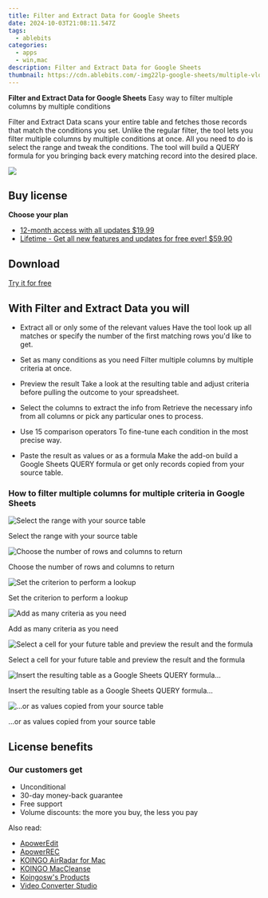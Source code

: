 ```yaml
---
title: Filter and Extract Data for Google Sheets
date: 2024-10-03T21:08:11.547Z
tags: 
  - ablebits
categories: 
  - apps
  - win,mac
description: Filter and Extract Data for Google Sheets
thumbnail: https://cdn.ablebits.com/-img22lp-google-sheets/multiple-vlookup-matches/header-cover.webp
---
```


**Filter and Extract Data for Google Sheets**
Easy way to filter multiple columns by multiple conditions

Filter and Extract Data scans your entire table and fetches those records that match the conditions you set. Unlike the regular filter, the tool lets you filter multiple columns by multiple conditions at once. All you need to do is select the range and tweak the conditions. The tool will build a QUERY formula for you bringing back every matching record into the desired place.

![](https://cdn.ablebits.com/-img22lp-google-sheets/multiple-vlookup-matches/header-cover.webp)

## Buy license

**Choose your plan**

- [12-month access with all updates $19.99](https://secure.2checkout.com/order/checkout.php?PRODS=24272391&QTY=1&AFFILIATE=108875&CART=1&CARD=2&DESIGN_TYPE=2&SHORT_FORM=1&COUPON=TrSbExpr-MjAdns-01&CLEAN_CART=ALL&SRC=website)
- [Lifetime - Get all new features and updates for free ever! $59.90](https://secure.2checkout.com/order/checkout.php?PRODS=24272511&QTY=1&AFFILIATE=108875&CART=1&CARD=2&DESIGN_TYPE=2&SHORT_FORM=1&CLEAN_CART=ALL&SRC=website)

## Download

[Try it for free](https://workspace.google.com/marketplace/app/multiple_vlookup_matches/427441636366)

## With Filter and Extract Data you will

-   Extract all or only some of the relevant values Have the tool look up all matches or specify the number of the first matching rows you'd like to get.
-   Set as many conditions as you need Filter multiple columns by multiple criteria at once.
-   Preview the result Take a look at the resulting table and adjust criteria before pulling the outcome to your spreadsheet.

-   Select the columns to extract the info from Retrieve the necessary info from all columns or pick any particular ones to process.
-   Use 15 comparison operators To fine-tune each condition in the most precise way.
-   Paste the result as values or as a formula Make the add-on build a Google Sheets QUERY formula or get only records copied from your source table.

### How to filter multiple columns for multiple criteria in Google Sheets

 

 ![Select the range with your source table](https://cdn.ablebits.com/-img22lp-google-sheets/multiple-vlookup-matches/select-source-range.png)

Select the range with your source table

 ![Choose the number of rows and columns to return](https://cdn.ablebits.com/-img22lp-google-sheets/multiple-vlookup-matches/vlookup-multiple-columns.png)

Choose the number of rows and columns to return

 ![Set the criterion to perform a lookup](https://cdn.ablebits.com/-img22lp-google-sheets/multiple-vlookup-matches/set-first-criterion.png)

Set the criterion to perform a lookup

 ![Add as many criteria as you need](https://cdn.ablebits.com/-img22lp-google-sheets/multiple-vlookup-matches/add-multiple-conditions.png)

Add as many criteria as you need

 ![Select a cell for your future table and preview the result and the formula](https://cdn.ablebits.com/-img22lp-google-sheets/multiple-vlookup-matches/preview-result.png)

Select a cell for your future table and preview the result and the formula

 ![Insert the resulting table as a Google Sheets QUERY formula…](https://cdn.ablebits.com/-img22lp-google-sheets/multiple-vlookup-matches/build-query-formula.png)

Insert the resulting table as a Google Sheets QUERY formula…

 ![...or as values copied from your source table](https://cdn.ablebits.com/-img22lp-google-sheets/multiple-vlookup-matches/return-matches-values.png)

...or as values copied from your source table

## License benefits

### Our customers get

- Unconditional
- 30-day money-back guarantee
- Free support
- Volume discounts: the more you buy, the less you pay 

<ins class="adsbygoogle"
      style="display:block"
      data-ad-client="ca-pub-7571918770474297"
      data-ad-slot="8358498916"
      data-ad-format="auto"
      data-full-width-responsive="true"></ins>

<span class="atpl-alsoreadstyle">Also read:</span>
<div><ul>
<li><a href="https://tools.techidaily.com/apowersoft/video-editor/"><u>ApowerEdit</u></a></li>
<li><a href="https://tools.techidaily.com/apowersoft/record-all-screen/"><u>ApowerREC</u></a></li>
<li><a href="https://tools.techidaily.com/koingosw/airradar/"><u>KOINGO AirRadar for Mac</u></a></li>
<li><a href="https://tools.techidaily.com/koingosw/maccleanse/"><u>KOINGO MacCleanse</u></a></li>
<li><a href="https://tools.techidaily.com/koingosw/products/"><u>Koingosw's Products</u></a></li>
<li><a href="https://tools.techidaily.com/apowersoft/video-converter-studio/"><u>Video Converter Studio</u></a></li>
</ul></div>

